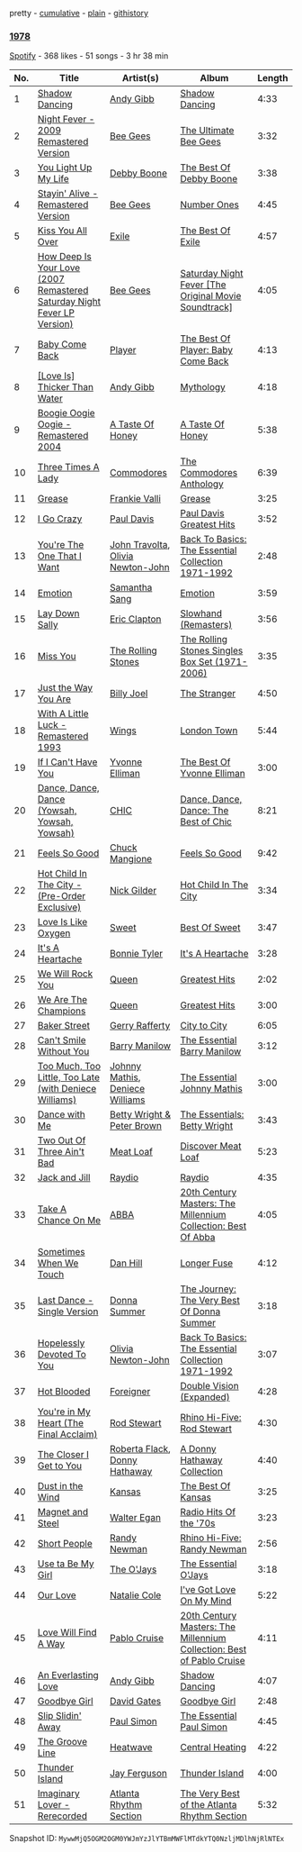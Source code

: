 pretty - [cumulative](/playlists/cumulative/05dTMGk8MjnpQg3bKuoXcc.md) - [plain](/playlists/plain/05dTMGk8MjnpQg3bKuoXcc) - [githistory](https://github.githistory.xyz/mackorone/spotify-playlist-archive/blob/main/playlists/plain/05dTMGk8MjnpQg3bKuoXcc)

### [1978](https://open.spotify.com/playlist/05dTMGk8MjnpQg3bKuoXcc)

> 

[Spotify](https://open.spotify.com/user/spotify) - 368 likes - 51 songs - 3 hr 38 min

| No. | Title | Artist(s) | Album | Length |
|---|---|---|---|---|
| 1 | [Shadow Dancing](https://open.spotify.com/track/2t8KVbAZLVybye9wZJusTp) | [Andy Gibb](https://open.spotify.com/artist/4YPqbAiLzBg5DIfsgQZ8QK) | [Shadow Dancing](https://open.spotify.com/album/763ij65YKUzcf8Y7vdV8qH) | 4:33 |
| 2 | [Night Fever \- 2009 Remastered Version](https://open.spotify.com/track/0ZFJpY6hELA21Y5d5YmdlR) | [Bee Gees](https://open.spotify.com/artist/1LZEQNv7sE11VDY3SdxQeN) | [The Ultimate Bee Gees](https://open.spotify.com/album/3JXTUy5Ccdpe79HUgUiMF9) | 3:32 |
| 3 | [You Light Up My Life](https://open.spotify.com/track/7yjAL13BeIaT9BKJZBy8b1) | [Debby Boone](https://open.spotify.com/artist/1UkHCANZmdkKyVNvTLMrcJ) | [The Best Of Debby Boone](https://open.spotify.com/album/4ZyHgrMk5iWM0b6mwFpLK9) | 3:38 |
| 4 | [Stayin' Alive \- Remastered Version](https://open.spotify.com/track/3LmpQiFNgFCnvAnhhvKUyI) | [Bee Gees](https://open.spotify.com/artist/1LZEQNv7sE11VDY3SdxQeN) | [Number Ones](https://open.spotify.com/album/79F4jBcsI4qg66Xax1u4U8) | 4:45 |
| 5 | [Kiss You All Over](https://open.spotify.com/track/22tE4KeWpg4R7REusR84eO) | [Exile](https://open.spotify.com/artist/2enKa9Yqr6PZy3xGlxQEu7) | [The Best Of Exile](https://open.spotify.com/album/7dRytorMxWvkpwf0Hx6ZKK) | 4:57 |
| 6 | [How Deep Is Your Love \(2007 Remastered Saturday Night Fever LP Version\)](https://open.spotify.com/track/1gIKd24bixkgYzuxse32oR) | [Bee Gees](https://open.spotify.com/artist/1LZEQNv7sE11VDY3SdxQeN) | [Saturday Night Fever \[The Original Movie Soundtrack\]](https://open.spotify.com/album/0taUwU7qjtc9lvwmd7FKac) | 4:05 |
| 7 | [Baby Come Back](https://open.spotify.com/track/2bwYGPDCC31QTdFca1mQRh) | [Player](https://open.spotify.com/artist/0fgtHVpOPfXb07S8Jx443z) | [The Best Of Player: Baby Come Back](https://open.spotify.com/album/0Jd20cTh3EfVzFQn8GSO9Y) | 4:13 |
| 8 | [\[Love Is\] Thicker Than Water](https://open.spotify.com/track/7h7NbGtEGRg1auT9ye7mXg) | [Andy Gibb](https://open.spotify.com/artist/4YPqbAiLzBg5DIfsgQZ8QK) | [Mythology](https://open.spotify.com/album/1ePV6K6qtvsn7kUPMwqaWJ) | 4:18 |
| 9 | [Boogie Oogie Oogie \- Remastered 2004](https://open.spotify.com/track/07NrCEN3egNvw8td2LxqJO) | [A Taste Of Honey](https://open.spotify.com/artist/1ii6e2pv8VIRwnTER71rMl) | [A Taste Of Honey](https://open.spotify.com/album/4QJA3YXQdpLhuIztkSgrpo) | 5:38 |
| 10 | [Three Times A Lady](https://open.spotify.com/track/6QdEjUUKxXf6jWGEQUaq8i) | [Commodores](https://open.spotify.com/artist/6twIAGnYuIT1pncMAsXnEm) | [The Commodores Anthology](https://open.spotify.com/album/14nSJs3okLuuhGsYCpdcQM) | 6:39 |
| 11 | [Grease](https://open.spotify.com/track/74t6ZmO6Vzq553l2zRgdhs) | [Frankie Valli](https://open.spotify.com/artist/3CDKmzJu6uwEGnPLLZffpD) | [Grease](https://open.spotify.com/album/3ku54lKW19XjXwhNkNdtzZ) | 3:25 |
| 12 | [I Go Crazy](https://open.spotify.com/track/5qZNMsjtZwB02g4oQnHXWf) | [Paul Davis](https://open.spotify.com/artist/6EJmqnuK0r6qiAevFFiNNR) | [Paul Davis Greatest Hits](https://open.spotify.com/album/6FTbmoGyMvyTtJnmL6Dh41) | 3:52 |
| 13 | [You're The One That I Want](https://open.spotify.com/track/5k611PjxiTgNqt4FVr033f) | [John Travolta](https://open.spotify.com/artist/4hKkEHkaqCsyxNxXEsszVH), [Olivia Newton\-John](https://open.spotify.com/artist/4BoRxUdrcgbbq1rxJvvhg9) | [Back To Basics: The Essential Collection 1971\-1992](https://open.spotify.com/album/2oakCvKsiK8NqZvvlEzmn4) | 2:48 |
| 14 | [Emotion](https://open.spotify.com/track/4VysuZmoPFPQuym9vYK3vM) | [Samantha Sang](https://open.spotify.com/artist/1IvJtmPLbzpxDxfrw4rMFa) | [Emotion](https://open.spotify.com/album/4scN0SoJ3l2MvPcG1zKj3G) | 3:59 |
| 15 | [Lay Down Sally](https://open.spotify.com/track/7gATKlmWuNh3ThrDUiuWec) | [Eric Clapton](https://open.spotify.com/artist/6PAt558ZEZl0DmdXlnjMgD) | [Slowhand \(Remasters\)](https://open.spotify.com/album/1CHN1KX7fySkOFQlvhxuVR) | 3:56 |
| 16 | [Miss You](https://open.spotify.com/track/19guNngQSHXAqoZ1iLFKZ0) | [The Rolling Stones](https://open.spotify.com/artist/22bE4uQ6baNwSHPVcDxLCe) | [The Rolling Stones Singles Box Set \(1971\-2006\)](https://open.spotify.com/album/0jeb7d3wCAf4K9bi3DKHzd) | 3:35 |
| 17 | [Just the Way You Are](https://open.spotify.com/track/06RdYCp0UxsBtWsonHfSZz) | [Billy Joel](https://open.spotify.com/artist/6zFYqv1mOsgBRQbae3JJ9e) | [The Stranger](https://open.spotify.com/album/3IILMjMMnoN2sKzgesX8KV) | 4:50 |
| 18 | [With A Little Luck \- Remastered 1993](https://open.spotify.com/track/73JqQIGZUZxCVfY54RSpCH) | [Wings](https://open.spotify.com/artist/3sFhA6G1N0gG1pszb6kk1m) | [London Town](https://open.spotify.com/album/5zh2BzO2n6tSpZe0PgZc8v) | 5:44 |
| 19 | [If I Can't Have You](https://open.spotify.com/track/0QjPiq9Wka9I1b4uzWETYI) | [Yvonne Elliman](https://open.spotify.com/artist/2d6JU9LvNhZR7AAtu4x2rS) | [The Best Of Yvonne Elliman](https://open.spotify.com/album/0AzxFeB4qg0FXpmXTDuyDj) | 3:00 |
| 20 | [Dance, Dance, Dance \(Yowsah, Yowsah, Yowsah\)](https://open.spotify.com/track/1SwyDb5qUcLjukFqSCRqxy) | [CHIC](https://open.spotify.com/artist/0Xf8oDAJYd2D0k3NLI19OV) | [Dance, Dance, Dance: The Best of Chic](https://open.spotify.com/album/0XRRSLnVrtXMI6cyVCacjd) | 8:21 |
| 21 | [Feels So Good](https://open.spotify.com/track/5wivDKfpKvohlwWjxAuAOn) | [Chuck Mangione](https://open.spotify.com/artist/2MMaIlHd8UvDW0mVRAncD6) | [Feels So Good](https://open.spotify.com/album/76557RkF1B5ZJW6fS2EObn) | 9:42 |
| 22 | [Hot Child In The City \- \(Pre\-Order Exclusive\)](https://open.spotify.com/track/69eihm0ByPDKtOnZ2B9mA7) | [Nick Gilder](https://open.spotify.com/artist/2kzcxYyQIRbwtkwVtj48mG) | [Hot Child In The City](https://open.spotify.com/album/6ndJxKyXX7qUDW0c5p4d1o) | 3:34 |
| 23 | [Love Is Like Oxygen](https://open.spotify.com/track/58gcsPyG1xsD4uNtDiMC4c) | [Sweet](https://open.spotify.com/artist/3JaAGmSTpJK35DqWrDUzBz) | [Best Of Sweet](https://open.spotify.com/album/7I5IWDrFPKeqhRSnd6QrXG) | 3:47 |
| 24 | [It's A Heartache](https://open.spotify.com/track/1noADETgR8OFyvszD3sI0n) | [Bonnie Tyler](https://open.spotify.com/artist/0SD4eZCN4Kr0wQk56hCdh2) | [It's A Heartache](https://open.spotify.com/album/1zBLR1gBfR7jwJUeSnm7QG) | 3:28 |
| 25 | [We Will Rock You](https://open.spotify.com/track/0z4ZkIPi5VXJksMtd18seX) | [Queen](https://open.spotify.com/artist/1dfeR4HaWDbWqFHLkxsg1d) | [Greatest Hits](https://open.spotify.com/album/2vDNi8F9UpSCaBHeKQ3nzh) | 2:02 |
| 26 | [We Are The Champions](https://open.spotify.com/track/0z0gqCUMdkydEttZmKze1h) | [Queen](https://open.spotify.com/artist/1dfeR4HaWDbWqFHLkxsg1d) | [Greatest Hits](https://open.spotify.com/album/2vDNi8F9UpSCaBHeKQ3nzh) | 3:00 |
| 27 | [Baker Street](https://open.spotify.com/track/5gOd6zDC8vhlYjqbQdJVWP) | [Gerry Rafferty](https://open.spotify.com/artist/7tjbDPvrdvDshcpEMXKRVb) | [City to City](https://open.spotify.com/album/35yZZTWeSrszSKjRlFETwf) | 6:05 |
| 28 | [Can't Smile Without You](https://open.spotify.com/track/39E9wHDDmHgKJt8yWWgRjT) | [Barry Manilow](https://open.spotify.com/artist/3alW3LYQS8K29z8C8NSLIX) | [The Essential Barry Manilow](https://open.spotify.com/album/2RIG6dV498CqdszzYfZYgA) | 3:12 |
| 29 | [Too Much, Too Little, Too Late \(with Deniece Williams\)](https://open.spotify.com/track/7c8tlriQMBusKSsXMg8fHm) | [Johnny Mathis](https://open.spotify.com/artist/21LGsW7bziR4Ledx7WZ1Wf), [Deniece Williams](https://open.spotify.com/artist/5jNGQ7VOU87x5402JjhTtd) | [The Essential Johnny Mathis](https://open.spotify.com/album/4KM9hhWCgasx9j7y3NogNv) | 3:00 |
| 30 | [Dance with Me](https://open.spotify.com/track/2mKJOxhHIcQjr14YpmW2aj) | [Betty Wright & Peter Brown](https://open.spotify.com/artist/4cRKPKk2z5Lzobgz1GKcIV) | [The Essentials: Betty Wright](https://open.spotify.com/album/5hWEUNz3lwNFyfhG82gqXC) | 3:43 |
| 31 | [Two Out Of Three Ain't Bad](https://open.spotify.com/track/0K0I8IUxoUQAdHFwCgjMEc) | [Meat Loaf](https://open.spotify.com/artist/7dnB1wSxbYa8CejeVg98hz) | [Discover Meat Loaf](https://open.spotify.com/album/6wXu0GgQbnt3M7zaym5prE) | 5:23 |
| 32 | [Jack and Jill](https://open.spotify.com/track/5KDT5BDSmomPMe2AXuGInR) | [Raydio](https://open.spotify.com/artist/1VQ7baxc9Okx2YuRnpKMMR) | [Raydio](https://open.spotify.com/album/36AmrTuGmb1LyYSimTHRkE) | 4:35 |
| 33 | [Take A Chance On Me](https://open.spotify.com/track/4qzlufbzRNF9oHcN9nDxED) | [ABBA](https://open.spotify.com/artist/0LcJLqbBmaGUft1e9Mm8HV) | [20th Century Masters: The Millennium Collection: Best Of Abba](https://open.spotify.com/album/6xB2wi9d4JhnhDpspbqFHe) | 4:05 |
| 34 | [Sometimes When We Touch](https://open.spotify.com/track/0qUNXZL3rzJ8cXM2DCmQcU) | [Dan Hill](https://open.spotify.com/artist/5rOhfAsK4uxq9OdREiQRKa) | [Longer Fuse](https://open.spotify.com/album/2oBnfhXy78UkPb94PeERgw) | 4:12 |
| 35 | [Last Dance \- Single Version](https://open.spotify.com/track/0xBUip8pf80321XF6jDYqx) | [Donna Summer](https://open.spotify.com/artist/2eogQKWWoohI3BSnoG7E2U) | [The Journey: The Very Best Of Donna Summer](https://open.spotify.com/album/6xeTCiThDHUeCjBM7KxHtr) | 3:18 |
| 36 | [Hopelessly Devoted To You](https://open.spotify.com/track/4ffryesggmTUgxvsD90msA) | [Olivia Newton\-John](https://open.spotify.com/artist/4BoRxUdrcgbbq1rxJvvhg9) | [Back To Basics: The Essential Collection 1971\-1992](https://open.spotify.com/album/2oakCvKsiK8NqZvvlEzmn4) | 3:07 |
| 37 | [Hot Blooded](https://open.spotify.com/track/6xMHglHoafdDFGXS6qfwSH) | [Foreigner](https://open.spotify.com/artist/6IRouO5mvvfcyxtPDKMYFN) | [Double Vision \(Expanded\)](https://open.spotify.com/album/6lu6DYE0eHHp1gd3QGUYhu) | 4:28 |
| 38 | [You're in My Heart \(The Final Acclaim\)](https://open.spotify.com/track/1lsAJKTZGQrKBhNVMZhZtq) | [Rod Stewart](https://open.spotify.com/artist/2y8Jo9CKhJvtfeKOsYzRdT) | [Rhino Hi\-Five: Rod Stewart](https://open.spotify.com/album/05Jdpw1EnrGoJyw5xgPIx9) | 4:30 |
| 39 | [The Closer I Get to You](https://open.spotify.com/track/44jdxE3S8EX1lOAxV9vQbZ) | [Roberta Flack](https://open.spotify.com/artist/0W498bDDNlJIrYMKXdpLHA), [Donny Hathaway](https://open.spotify.com/artist/0HU0U9kdXEHZVxUNbuQe8S) | [A Donny Hathaway Collection](https://open.spotify.com/album/2D2sMtTf1Db5bkSRGvWGKB) | 4:40 |
| 40 | [Dust in the Wind](https://open.spotify.com/track/4E0lSJ6c5unoku9UIZoJSl) | [Kansas](https://open.spotify.com/artist/2hl0xAkS2AIRAu23TVMBG1) | [The Best Of Kansas](https://open.spotify.com/album/3eLtE3HWyUWQbO2CYFKkwO) | 3:25 |
| 41 | [Magnet and Steel](https://open.spotify.com/track/2u02gyZqCqOvemiSk8DNyk) | [Walter Egan](https://open.spotify.com/artist/3jaS8HCylkZ3YKhn5t20DU) | [Radio Hits Of the '70s](https://open.spotify.com/album/2JcwQwy2KY3CEIzHUC30wG) | 3:23 |
| 42 | [Short People](https://open.spotify.com/track/6emIUUgOV0lPgUYbJ1RZ7I) | [Randy Newman](https://open.spotify.com/artist/3HQyFCFFfJO3KKBlUfZsyW) | [Rhino Hi\-Five: Randy Newman](https://open.spotify.com/album/2etmWc9m7xE9OBoujYfjOz) | 2:56 |
| 43 | [Use ta Be My Girl](https://open.spotify.com/track/7EjdrZbFpBP2lIKT5zL7gT) | [The O'Jays](https://open.spotify.com/artist/38h03gA85YYPeDPd9ER9rT) | [The Essential O'Jays](https://open.spotify.com/album/4j5o27CHLTTP0bjeT2jkeP) | 3:18 |
| 44 | [Our Love](https://open.spotify.com/track/6KyGeBEPvXbZ8tPRSkRdOY) | [Natalie Cole](https://open.spotify.com/artist/5tTsrGPwQRWUsHR2Xf7Ke9) | [I've Got Love On My Mind](https://open.spotify.com/album/3oemKJbPNMyWwJEgOpnqu8) | 5:22 |
| 45 | [Love Will Find A Way](https://open.spotify.com/track/4W6NUHZbRYc8etCGKGNLz3) | [Pablo Cruise](https://open.spotify.com/artist/3Y5abCLsMxsOLaZ8rYusSR) | [20th Century Masters: The Millennium Collection: Best of Pablo Cruise](https://open.spotify.com/album/09jxC4cmWYXuecx9kcJP2o) | 4:11 |
| 46 | [An Everlasting Love](https://open.spotify.com/track/0vWyvJEU20cIlFzUTlGZZc) | [Andy Gibb](https://open.spotify.com/artist/4YPqbAiLzBg5DIfsgQZ8QK) | [Shadow Dancing](https://open.spotify.com/album/763ij65YKUzcf8Y7vdV8qH) | 4:07 |
| 47 | [Goodbye Girl](https://open.spotify.com/track/3c6vdiLeV9DUbTMWk5H3se) | [David Gates](https://open.spotify.com/artist/5BmXbfqAgfkuTkPlVQDKOW) | [Goodbye Girl](https://open.spotify.com/album/6In7MCrPTTezZiHrdFtSDd) | 2:48 |
| 48 | [Slip Slidin' Away](https://open.spotify.com/track/0zb2kpEQMnqJPiLACKMiFM) | [Paul Simon](https://open.spotify.com/artist/2CvCyf1gEVhI0mX6aFXmVI) | [The Essential Paul Simon](https://open.spotify.com/album/4kdOH3s9cRL9YykvHFpSlD) | 4:45 |
| 49 | [The Groove Line](https://open.spotify.com/track/0QX4u1gl2VZ6HKShy7BWEn) | [Heatwave](https://open.spotify.com/artist/6D7h7R79IZjqJC2GM2wzyY) | [Central Heating](https://open.spotify.com/album/6rw9lTD7lD1pudYZmser7L) | 4:22 |
| 50 | [Thunder Island](https://open.spotify.com/track/3FkQN4NyCFlfn7fWzBkWCj) | [Jay Ferguson](https://open.spotify.com/artist/3aahGWIXwvG1fxduXjimtl) | [Thunder Island](https://open.spotify.com/album/2ICj5EvbtucP1EeMID4zBj) | 4:00 |
| 51 | [Imaginary Lover \- Rerecorded](https://open.spotify.com/track/1aS6ab6EJRJXctFnt55Jkb) | [Atlanta Rhythm Section](https://open.spotify.com/artist/0WgyCbru4tXnMsbTmX4mFw) | [The Very Best of the Atlanta Rhythm Section](https://open.spotify.com/album/7164hL7CyOYRHb7kd9wHtd) | 5:32 |

Snapshot ID: `MywwMjQ5OGM2OGM0YWJmYzJlYTBmMWFlMTdkYTQ0NzljMDlhNjRlNTEx`
